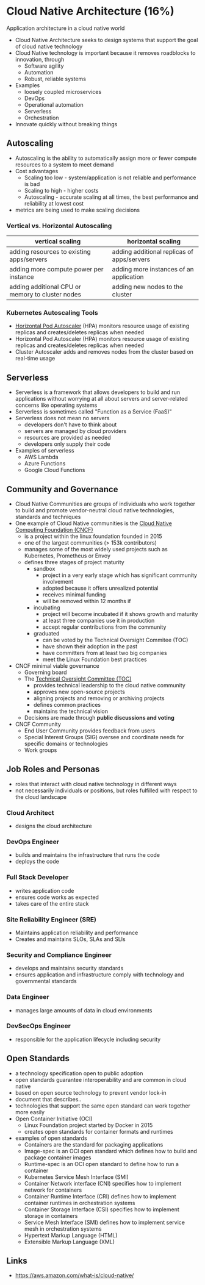 # Cloud Native Architecture (16%)

Application architecture in a cloud native world

* Cloud Native Architecture seeks to design systems that support the goal of cloud native technology
* Cloud Native technology is important because it removes roadblocks to innovation, through
    * Software agility
    * Automation
    * Robust, reliable systems
* Examples
    * loosely coupled microservices
    * DevOps
    * Operational automation
    * Serverless
    * Orchestration
* Innovate quickly without breaking things

## Autoscaling

* Autoscaling is the ability to automatically assign more or fewer compute resources to a system to meet demand
* Cost advantages
    * Scaling too low - system/application is not reliable and performance is bad
    * Scaling to high - higher costs
    * Autoscaling - accurate scaling at all times, the best performance and reliability at lowest cost
* metrics are being used to make scaling decisions

### Vertical vs. Horizontal Autoscaling

| vertical scaling                                 | horizontal scaling                         |
|--------------------------------------------------|--------------------------------------------|
| adding resources to existing apps/servers        | adding additional replicas of apps/servers |
| adding more compute power per instance           | adding more instances of an application    |
| adding additional CPU or memory to cluster nodes | adding new nodes to the cluster            |

### Kubernetes Autoscaling Tools

* [Horizontal Pod Autoscaler](https://kubernetes.io/docs/tasks/run-application/horizontal-pod-autoscale/) (HPA) monitors
  resource usage of existing replicas and creates/deletes replicas when needed
* Horizontal Pod Autoscaler (HPA) monitors resource usage of existing replicas and creates/deletes replicas when needed
* Cluster Autoscaler adds and removes nodes from the cluster based on real-time usage

## Serverless

* Serverless is a framework that allows developers to build and run applications without worrying at all about servers
  and server-related concerns like operating systems
* Serverless is sometimes called "Function as a Service (FaaS)"
* Serverless does not mean no servers
    * developers don't have to think about
    * servers are managed by cloud providers
    * resources are provided as needed
    * developers only supply their code
* Examples of serverless
    * AWS Lambda
    * Azure Functions
    * Google Cloud Functions

## Community and Governance

* Cloud Native Communities are groups of individuals who work together to build and promote vendor-neutral cloud native
  technologies, standards and techniques
* One example of Cloud Native communities is the [Cloud Native Computing Foundation (CNCF)](https://www.cncf.io/)
    * is a project within the linux foundation founded in 2015
    * one of the largest communities (> 153k contributors)
    * manages some of the most widely used projects such as Kubernetes, Prometheus or Envoy
    * defines three stages of project maturity
        * sandbox
          * project in a very early stage which has significant community involvement
          * adopted because it offers unrealized potential
          * receives minimal funding
          * will be removed within 12 months if
        * incubating
          * project will become incubated if it shows growth and maturity
          * at least three companies use it in production
          * accept regular contributions from the community
        * graduated
          * can be voted by the Technical Oversight Commitee (TOC)
          * have shown their adoption in the past
          * have committers from at least two big companies
          * meet the Linux Foundation best practices
* CNCF minimal viable governance
    * Governing board
    * The [Technical Oversight Committee (TOC)](https://www.cncf.io/people/technical-oversight-committee/)
        * provides technical leadership to the cloud native community
        * approves new open-source projects
        * aligning projects and removing or archiving projects
        * defines common practices
        * maintains the technical vision
    * Decisions are made through **public discussions and voting**
* CNCF Community
    * End User Community provides feedback from users
    * Special Interest Groups (SIG) oversee and coordinate needs for specific domains or technologies
    * Work groups

## Job Roles and Personas

* roles that interact with cloud native technology in different ways
* not necessarily individuals or positions, but roles fulfilled with respect to the cloud landscape

### Cloud Architect

* designs the cloud architecture

### DevOps Engineer

* builds and maintains the infrastructure that runs the code
* deploys the code

### Full Stack Developer

* writes application code
* ensures code works as expected
* takes care of the entire stack

### Site Reliability Engineer (SRE)

* Maintains application reliability and performance
* Creates and maintains SLOs, SLAs and SLIs

### Security and Compliance Engineer

* develops and maintains security standards
* ensures application and infrastructure comply with technology and governmental standards

### Data Engineer

* manages large amounts of data in cloud environments

### DevSecOps Engineer

* responsible for the application lifecycle including security

## Open Standards

* a technology specification open to public adoption
* open standards guarantee interoperability and are common in cloud native
* based on open source technology to prevent vendor lock-in
* document that describes..
* technologies that support the same open standard can work together more easily
* Open Container Initiative (OCI)
    * Linux Foundation project started by Docker in 2015
    * creates open standards for container formats and runtimes
* examples of open standards
    * Containers are the standard for packaging applications
    * Image-spec is an OCI open standard which defines how to build and package container images
    * Runtime-spec is an OCI open standard to define how to run a container
    * Kubernetes Service Mesh Interface (SMI)
    * Container Network interface (CNI) specifies how to implement network for containers
    * Container Runtime Interface (CRI) defines how to implement container runtimes in orchestration systems
    * Container Storage Interface (CSI) specifies how to implement storage in containers
    * Service Mesh Interface (SMI) defines how to implement service mesh in orchestration systems
    * Hypertext Markup Language (HTML)
    * Extensible Markup Language (XML)

## Links

* https://aws.amazon.com/what-is/cloud-native/